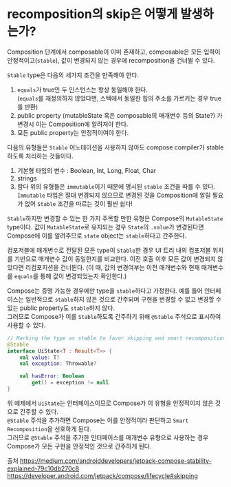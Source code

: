 
# recomposition의 skip은 어떻게 발생하는가?
Composition 단계에서 composable이 이미 존재하고, composable은 모든 입력이 안정적이고(`stable`), 값이 변경되지 않는 경우에 recomposition을 건너뛸 수 있다.  

`Stable` type은 다음의 세가지 조건을 만족해야 한다.
1. `equals`가 true인 두 인스턴스는 항상 동일해야 한다.  
(`equals`를 재정의하지 않았다면, 스택에서 동일한 힙의 주소를 가르키는 경우 true를 반환)  
2. public property (mutableState 혹은 composable의 매개변수 등의 State?) 가 변경시 이는 Composition에 알려져야 한다. 
3. 모든 public property는 안정적이여야 한다.
  
다음의 유형들은 `Stable` 어노테이션을 사용하지 않아도 compose compiler가 stable하도록 처리하는 것들이다.
1. 기본형 타입의 변수 : Boolean, Int, Long, Float, Char
2. strings
3. 람다
위의 유형들은 `immutable`이기 때문에 명시된 `stable` 조건을 따를 수 있다.  
`Ìmmutable` 타입은 절대 변경되지 않으므로 변경된 것을 Composition에 알릴 필요가 없어 `Stable` 조건을 따르는 것이 훨씬 쉽다!  

`Stable`하지만 변경할 수 있는 한 가지 주목할 만한 유형은 Compose의 `MutableState` type이다. 값이 `MutableState`로 유지되는 경우 `State`의 `.value`가 변경된다면 Compose에 이를 알려주므로 `state` object는 `stable`하다고 간주한다.  

컴포저블에 매개변수로 전달된 모든 type이 `Stable`한 경우 UI 트리 내의 컴포저블 위치를 기반으로 매개변수 값이 동일한지를 비교한다. 이전 호출 이후 모든 값이 변경되지 않았다면 리컴포지션을 건너뛴다.
(이 때, 값의 변경여부는 이전 매개변수와 현재 매개변수를 `equals`를 통해 값이 변경되었는지 확인한다.)

Compose는 증명 가능한 경우에만 type을 `stable`하다고 가정한다. 예를 들어 인터페이스는 일반적으로 `stable`하지 않은 것으로 간주되며 구현을 변경할 수 없고 변경할 수 있는 public property도 `stable`하지 않다.  
그러므로 Compose가 이를 `Stable`하도록 간주하기 위해 `@Stable` 주석으로 표시하여 사용할 수 있다.
```kotlin
// Marking the type as stable to favor skipping and smart recompositions.
@Stable
interface UiState<T : Result<T>> {
    val value: T?
    val exception: Throwable?

    val hasError: Boolean
        get() = exception != null
}
```
위 예제에서 `UiState`는 인터페이스이므로 Compose가 이 유형을 안정적이지 않은 것으로 간주할 수 있다.  
`@Stable` 주석을 추가하면 Compose는 이를 안정적이라 판단하고 `Smart Recomposition`을 선호하게 된다.  
그러므로 `@Stable` 주석을 추가한 인터페이스를 매개변수 유형으로 사용하는 경우 Compose가 모든 구현을 안정적인 것으로 간주하게 된다.


출처
https://medium.com/androiddevelopers/jetpack-compose-stability-explained-79c10db270c8
https://developer.android.com/jetpack/compose/lifecycle#skipping
